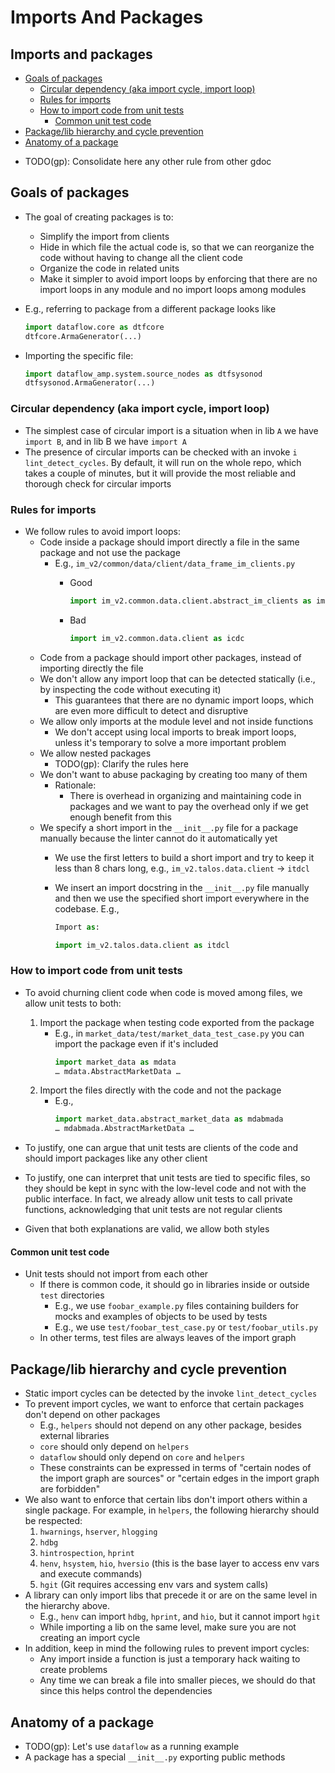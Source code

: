 # Imports And Packages

## Imports and packages

<!-- toc -->

- [Goals of packages](#goals-of-packages)
  * [Circular dependency (aka import cycle, import loop)](#circular-dependency-aka-import-cycle-import-loop)
  * [Rules for imports](#rules-for-imports)
  * [How to import code from unit tests](#how-to-import-code-from-unit-tests)
    + [Common unit test code](#common-unit-test-code)
- [Package/lib hierarchy and cycle prevention](#packagelib-hierarchy-and-cycle-prevention)
- [Anatomy of a package](#anatomy-of-a-package)

<!-- tocstop -->

- TODO(gp): Consolidate here any other rule from other gdoc

## Goals of packages

- The goal of creating packages is to:
  - Simplify the import from clients
  - Hide in which file the actual code is, so that we can reorganize the code
    without having to change all the client code
  - Organize the code in related units
  - Make it simpler to avoid import loops by enforcing that there are no import
    loops in any module and no import loops among modules

- E.g., referring to package from a different package looks like
  ```python
  import dataflow.core as dtfcore
  dtfcore.ArmaGenerator(...)
  ```
- Importing the specific file:
  ```python
  import dataflow_amp.system.source_nodes as dtfsysonod
  dtfsysonod.ArmaGenerator(...)
  ```

### Circular dependency (aka import cycle, import loop)

- The simplest case of circular import is a situation when in lib `A` we have
  `import B`, and in lib B we have `import A`
- The presence of circular imports can be checked with an invoke
  `i lint_detect_cycles`. By default, it will run on the whole repo, which takes
  a couple of minutes, but it will provide the most reliable and thorough check
  for circular imports

### Rules for imports

- We follow rules to avoid import loops:
  - Code inside a package should import directly a file in the same package and
    not use the package
    - E.g., `im_v2/common/data/client/data_frame_im_clients.py`
      - Good

        ```python
        import im_v2.common.data.client.abstract_im_clients as imvcdcaimcl
        ```
      - Bad
        ```python
        import im_v2.common.data.client as icdc
        ```
  - Code from a package should import other packages, instead of importing
    directly the file
  - We don't allow any import loop that can be detected statically (i.e., by
    inspecting the code without executing it)
    - This guarantees that there are no dynamic import loops, which are even
      more difficult to detect and disruptive
  - We allow only imports at the module level and not inside functions
    - We don't accept using local imports to break import loops, unless it's
      temporary to solve a more important problem
  - We allow nested packages
    - TODO(gp): Clarify the rules here
  - We don't want to abuse packaging by creating too many of them
    - Rationale:
      - There is overhead in organizing and maintaining code in packages and we
        want to pay the overhead only if we get enough benefit from this
  - We specify a short import in the `__init__.py` file for a package manually
    because the linter cannot do it automatically yet
    - We use the first letters to build a short import and try to keep it less
      than 8 chars long, e.g., `im_v2.talos.data.client` -> `itdcl`
    - We insert an import docstring in the `__init__.py` file manually and then
      we use the specified short import everywhere in the codebase. E.g.,

      ```python
      Import as:

      import im_v2.talos.data.client as itdcl
      ```

### How to import code from unit tests

- To avoid churning client code when code is moved among files, we allow unit
  tests to both:

  1. Import the package when testing code exported from the package
     - E.g., in `market_data/test/market_data_test_case.py` you can import the
       package even if it's included
       ```python
       import market_data as mdata
       … mdata.AbstractMarketData …
       ```
  2. Import the files directly with the code and not the package
     - E.g.,
       ```python
       import market_data.abstract_market_data as mdabmada
       … mdabmada.AbstractMarketData …
       ```

- To justify, one can argue that unit tests are clients of the code and should
  import packages like any other client
- To justify, one can interpret that unit tests are tied to specific files, so
  they should be kept in sync with the low-level code and not with the public
  interface. In fact, we already allow unit tests to call private functions,
  acknowledging that unit tests are not regular clients

- Given that both explanations are valid, we allow both styles

#### Common unit test code

- Unit tests should not import from each other
  - If there is common code, it should go in libraries inside or outside `test`
    directories
    - E.g., we use `foobar_example.py` files containing builders for mocks and
      examples of objects to be used by tests
    - E.g., we use `test/foobar_test_case.py` or `test/foobar_utils.py`
  - In other terms, test files are always leaves of the import graph

## Package/lib hierarchy and cycle prevention

- Static import cycles can be detected by the invoke `lint_detect_cycles`
- To prevent import cycles, we want to enforce that certain packages don't
  depend on other packages
  - E.g., `helpers` should not depend on any other package, besides external
    libraries
  - `core` should only depend on `helpers`
  - `dataflow` should only depend on `core` and `helpers`
  - These constraints can be expressed in terms of "certain nodes of the import
    graph are sources" or "certain edges in the import graph are forbidden"
- We also want to enforce that certain libs don't import others within a single
  package. For example, in `helpers`, the following hierarchy should be
  respected:
  1. `hwarnings`, `hserver`, `hlogging`
  2. `hdbg`
  3. `hintrospection`, `hprint`
  4. `henv`, `hsystem`, `hio`, `hversio` (this is the base layer to access env
     vars and execute commands)
  5. `hgit` (Git requires accessing env vars and system calls)
- A library can only import libs that precede it or are on the same level in the
  hierarchy above.
  - E.g., `henv` can import `hdbg`, `hprint`, and `hio`, but it cannot import
    `hgit`
  - While importing a lib on the same level, make sure you are not creating an
    import cycle
- In addition, keep in mind the following rules to prevent import cycles:
  - Any import inside a function is just a temporary hack waiting to create
    problems
  - Any time we can break a file into smaller pieces, we should do that since
    this helps control the dependencies

## Anatomy of a package

- TODO(gp): Let's use `dataflow` as a running example
- A package has a special `__init__.py` exporting public methods

